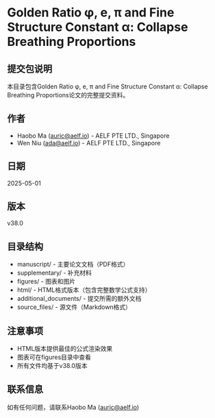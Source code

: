 # Golden Ratio φ, e, π and Fine Structure Constant α: Collapse Breathing Proportions

## 提交包说明

本目录包含Golden Ratio φ, e, π and Fine Structure Constant α: Collapse Breathing Proportions论文的完整提交资料。

## 作者
- Haobo Ma (auric@aelf.io) - AELF PTE LTD., Singapore
- Wen Niu (ada@aelf.io) - AELF PTE LTD., Singapore

## 日期
2025-05-01

## 版本
v38.0

## 目录结构
- manuscript/ - 主要论文文档（PDF格式）
- supplementary/ - 补充材料
- figures/ - 图表和图片
- html/ - HTML格式版本（包含完整数学公式支持）
- additional_documents/ - 提交所需的额外文档
- source_files/ - 源文件（Markdown格式）

## 注意事项
- HTML版本提供最佳的公式渲染效果
- 图表可在figures目录中查看
- 所有文件均基于v38.0版本

## 联系信息
如有任何问题，请联系Haobo Ma (auric@aelf.io)
